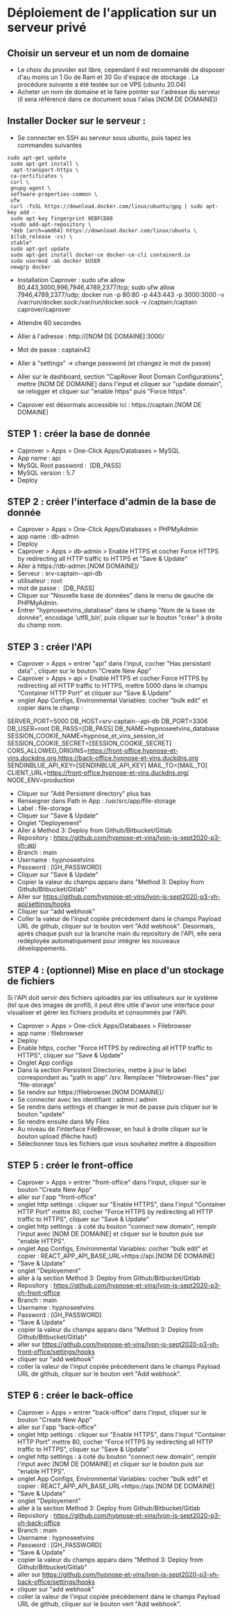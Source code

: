 # Déploiement de l'application sur un serveur privé

## Choisir un serveur et un nom de domaine

- Le choix du provider est libre, cependant il est recommandé de disposer d'au moins un 1 Go de Ram et 30 Go d'espace de stockage . La procédure suivante a été testée sur ce VPS (ubuntu 20.04)
- Acheter un nom de domaine et le faire pointer sur l'adresse du serveur (il sera référencé dans ce document sous l'alias [NOM DE DOMAINE])

## Installer Docker sur le serveur :

- Se connecter en SSH au serveur sous ubuntu, puis tapez les commandes suivantes

```SH
sudo apt-get update
 sudo apt-get install \
  apt-transport-https \
 ca-certificates \
 curl \
 gnupg-agent \
 software-properties-common \
 ufw
 curl -fsSL https://download.docker.com/linux/ubuntu/gpg | sudo apt-key add -
 sudo apt-key fingerprint 0EBFCD88
 vsudo add-apt-repository \
 "deb [arch=amd64] https://download.docker.com/linux/ubuntu \
 $(lsb_release -cs) \
 stable"
 sudo apt-get update
 sudo apt-get install docker-ce docker-ce-cli containerd.io
 sudo usermod -aG docker $USER
 newgrp docker
 ```

- Installation Caprover :
sudo ufw allow 80,443,3000,996,7946,4789,2377/tcp; sudo ufw allow 7946,4789,2377/udp;
docker run -p 80:80 -p 443:443 -p 3000:3000 -v /var/run/docker.sock:/var/run/docker.sock -v /captain:/captain caprover/caprover

- Attendre 60 secondes
- Aller à l'adresse : http://[NOM DE DOMAINE]:3000/
- Mot de passe : captain42
- Aller à "settings" -> change password (et changez le mot de passe)
- Aller sur le dashboard, section "CapRover Root Domain Configurations", mettre [NOM DE DOMAINE] dans l'input et cliquer sur "update domain", se relogger et cliquer sur "enable https" puis "Force https".
- Caprover est désormais accessible ici : https://captain.[NOM DE DOMAINE]

## STEP 1 : créer la base de donnée

- Caprover > Apps > One-Click Apps/Databases > MySQL
- App name : api
- MySQL Root password :  [DB_PASS]
- MySQL version : 5.7
- Deploy

## STEP 2 : créer l'interface d'admin de la base de donnée

- Caprover > Apps > One-Click Apps/Databases > PHPMyAdmin
- app name : db-admin
- Deploy
- Caprover > Apps > db-admin > Enable HTTPS et cocher Force HTTPS by redirecting all HTTP traffic to HTTPS et "Save & Update"
- Aller à https://db-admin.[NOM DOMAINE]/
- Serveur : srv-captain--api-db
- utilisateur : root
- mot de passe :  [DB_PASS]
- Cliquer sur "Nouvelle base de données" dans le menu de gauche de PHPMyAdmin.
- Entrer "hypnoseetvins_database" dans le champ "Nom de la base de donnée", encodage ‘utf8_bin’, puis cliquer sur le bouton "créer" à droite du champ nom.

## STEP 3 : créer l'API

- Caprover > Apps > entrer "api" dans l'input, cocher "Has persistant data" , cliquer sur le bouton "Create New App"
- Caprover > Apps > api > Enable HTTPS et cocher Force HTTPS by redirecting all HTTP traffic to HTTPS, mettre 5000 dans le champs "Container HTTP Port" et cliquer sur "Save & Update"
- onglet App Configs, Environmental Variables: cocher "bulk edit" et copier dans le champ :

SERVER_PORT=5000
DB_HOST=srv-captain--api-db
DB_PORT=3306
DB_USER=root
DB_PASS=[DB_PASS]
DB_NAME=hypnoseetvins_database
SESSION_COOKIE_NAME=hypnose_et_vins_session_id
SESSION_COOKIE_SECRET=[SESSION_COOKIE_SECRET]
CORS_ALLOWED_ORIGINS=https://front-office.hypnose-et-vins.duckdns.org,https://back-office.hypnose-et-vins.duckdns.org
SENDINBLUE_API_KEY=[SENDINBLUE_API_KEY]
MAIL_TO=[MAIL_TO]
CLIENT_URL=https://front-office.hypnose-et-vins.duckdns.org/
NODE_ENV=production

- Cliquer sur "Add Persistent directory" plus bas
- Renseigner dans Path in App : /usr/src/app/file-storage
- Label : file-storage
- Cliquer sur "Save & Update"
- Onglet "Deployement"
- Aller à Method 3: Deploy from Github/Bitbucket/Gitlab
- Repository : https://github.com/hypnose-et-vins/lyon-js-sept2020-p3-vh-api
- Branch : main
- Username : hypnoseetvins
- Password : [GH_PASSWORD]
- Cliquer sur "Save & Update"
- Copier la valeur du champs apparu dans "Method 3: Deploy from Github/Bitbucket/Gitlab"
- Aller sur https://github.com/hypnose-et-vins/lyon-js-sept2020-p3-vh-api/settings/hooks
- Cliquer sur "add webhook"
- Coller la valeur de l'input copiée précédement dans le champs Payload URL de github, cliquer sur le bouton vert "Add webhook".
Desormais, après chaque push sur la branche main du repository de l'API, elle sera redéployée automatiquement pour intégrer les nouveaux développements.

## STEP 4 : (optionnel) Mise en place d'un stockage de fichiers

Si l'API doit servir des fichiers uploadés par les utilisateurs sur le système (tel que des images de profil), il peut être utile d'avoir une interface pour visualiser et gérer les fichiers produits et consommés par l'API.

- Caprover > Apps > One-click Apps/Databases > Filebrowser
- app name : filebrowser
- Deploy
- Enable https, cocher "Force HTTPS by redirecting all HTTP traffic to HTTPS", cliquer sur "Save & Update"
- Onglet App configs
- Dans la section Persistent Directories, mettre à jour le label correspondant au "path in app" /srv. Remplacer "filebrowser-files" par "file-storage"
- Se rendre sur https://filebrowser.[NOM DOMAINE]/
- Se connecter avec les identifiant : admin / admin
- Se rendre dans settings et changer le mot de passe puis cliquer sur le bouton "update"
- Se rendre ensuite dans My Files
- Au niveau de l'interface FileBrowser, en haut à droite cliquer sur le bouton upload (flèche haut)
- Sélectionner tous les fichiers que vous souhaitez mettre à disposition

## STEP 5 : créer le front-office

- Caprover > Apps > entrer "front-office" dans l'input, cliquer sur le bouton "Create New App"
- aller sur l'app "front-office"
- onglet http settings : cliquer sur "Enable HTTPS", dans l'input "Container HTTP Port" mettre 80, cocher "Force HTTPS by redirecting all HTTP traffic to HTTPS", cliquer sur "Save & Update"
- onglet http settings : à coté du bouton "connect new domain", remplir l'input avec [NOM DE DOMAINE] et cliquer sur le bouton puis sur "enable HTTPS".
- onglet App Configs, Environmental Variables: cocher "bulk edit" et copier : REACT_APP_API_BASE_URL=https://api.[NOM DE DOMAINE]
- "Save & Update"
- onglet "Deployement"
- aller à la section Method 3: Deploy from Github/Bitbucket/Gitlab
- Repository : https://github.com/hypnose-et-vins/lyon-js-sept2020-p3-vh-front-office
- Branch : main
- Username : hypnoseetvins
- Password : [GH_PASSWORD]
- "Save & Update"
- copier la valeur du champs apparu dans "Method 3: Deploy from Github/Bitbucket/Gitlab"
- aller sur https://github.com/hypnose-et-vins/lyon-js-sept2020-p3-vh-front-office/settings/hooks
- cliquer sur "add webhook"
- coller la valeur de l'input copiée précédement dans le champs Payload URL de github, cliquer sur le bouton vert "Add webhook".

## STEP 6 : créer le back-office

- Caprover > Apps > entrer "back-office" dans l'input, cliquer sur le bouton "Create New App"
- aller sur l'app "back-office"
- onglet http settings : cliquer sur "Enable HTTPS", dans l'input "Container HTTP Port" mettre 80, cocher "Force HTTPS by redirecting all HTTP traffic to HTTPS", cliquer sur "Save & Update"
- onglet http settings : à coté du bouton "connect new domain", remplir l'input avec [NOM DE DOMAINE] et cliquer sur le bouton puis sur "enable HTTPS".
- onglet App Configs, Environmental Variables: cocher "bulk edit" et copier : REACT_APP_API_BASE_URL=https://api.[NOM DE DOMAINE]
- "Save & Update"
- onglet "Deployement"
- aller à la section Method 3: Deploy from Github/Bitbucket/Gitlab
- Repository : https://github.com/hypnose-et-vins/lyon-js-sept2020-p3-vh-back-office
- Branch : main
- Username : hypnoseetvins
- Password : [GH_PASSWORD]
- "Save & Update"
- copier la valeur du champs apparu dans "Method 3: Deploy from Github/Bitbucket/Gitlab"
- aller sur https://github.com/hypnose-et-vins/lyon-js-sept2020-p3-vh-back-office/settings/hooks
- cliquer sur "add webhook"
- coller la valeur de l'input copiée précédement dans le champs Payload URL de github, cliquer sur le bouton vert "Add webhook".
